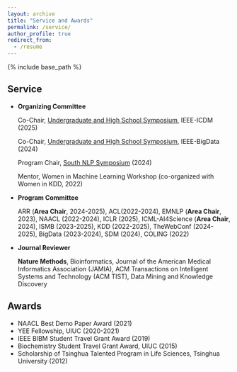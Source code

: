 ```yaml
---
layout: archive
title: "Service and Awards"
permalink: /service/
author_profile: true
redirect_from:
  - /resume
---
```


{% include base_path %}

## Service
- **Organizing Committee**
  <!---
  Program Chair, [Foundation Models for Science Big Data Workshop](https://xuanwang91.github.io/fm4science-workshop/), IEEE-BigData (2024)
  --->

  Co-Chair, [Undergraduate and High School Symposium](), IEEE-ICDM (2025)

  Co-Chair, [Undergraduate and High School Symposium](https://www3.cs.stonybrook.edu/~ieeebigdata2024/SpecialSymposium.html), IEEE-BigData (2024)

  Program Chair, [South NLP Symposium](https://southnlp.github.io/southnlp2024/) (2024)

  Mentor, Women in Machine Learning Workshop (co-organized with Women in KDD, 2022)


- **Program Committee**

  ARR (**Area Chair**, 2024-2025), ACL(2022-2024), EMNLP (**Area Chair**, 2023), NAACL (2022-2024), ICLR (2025), ICML-AI4Science (**Area Chair**, 2024), ISMB (2023-2025), KDD (2022-2025), TheWebConf (2024-2025), BigData (2023-2024), SDM (2024), COLING (2022)

- **Journal Reviewer**

  **Nature Methods**, Bioinformatics, Journal of the American Medical Informatics Association (JAMIA), ACM Transactions on Intelligent Systems and Technology (ACM TIST), Data Mining and Knowledge Discovery


## Awards

- NAACL Best Demo Paper Award (2021)
- YEE Fellowship, UIUC (2020-2021)
- IEEE BIBM Student Travel Grant Award (2019)
- Biochemistry Student Travel Grant Award, UIUC (2015)
- Scholarship of Tsinghua Talented Program in Life Sciences, Tsinghua University (2012)

